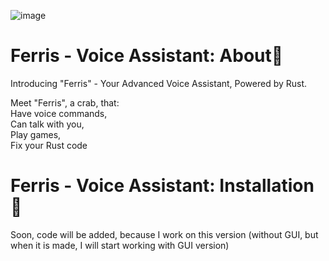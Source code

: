 ![image](https://github.com/NikeStyleProject/rust-voice-assistant/assets/127475930/88d4cfa5-a6b3-4dc5-869f-ed166696ea50)

# Ferris - Voice Assistant: About🧿
Introducing "Ferris" - Your Advanced Voice Assistant, Powered by Rust.

Meet "Ferris", a crab, that: <br /> Have voice commands, <br /> Can talk with you, <br /> Play games, <br /> Fix your Rust code

# Ferris - Voice Assistant: Installation🔧
Soon, code will be added, because I work on this version (without GUI, but when it is made, I will start working with GUI version)
